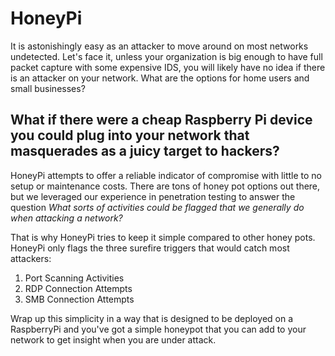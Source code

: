 # HoneyPi

It is astonishingly easy as an attacker to move around on most networks undetected. Let's face it, unless your organization is big enough to have full packet capture with some expensive IDS, you will likely have no idea if there is an attacker on your network. What are the options for home users and small businesses? 

## What if there were a cheap Raspberry Pi device you could plug into your network that masquerades as a juicy target to hackers? 

HoneyPi attempts to offer a reliable indicator of compromise with little to no setup or maintenance costs. There are tons of honey pot options out there, but we leveraged our experience in penetration testing to answer the question *What sorts of activities could be flagged that we generally do when attacking a network?*

That is why HoneyPi tries to keep it simple compared to other honey pots. HoneyPi only flags the three surefire triggers that would catch most attackers:
 1. Port Scanning Activities
 2. RDP Connection Attempts
 3. SMB Connection Attempts

Wrap up this simplicity in a way that is designed to be deployed on a RaspberryPi and you've got a simple honeypot that you can add to your network to get insight when you are under attack.
